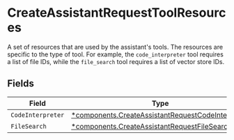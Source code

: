 # CreateAssistantRequestToolResources

A set of resources that are used by the assistant's tools. The resources are specific to the type of tool. For example, the `code_interpreter` tool requires a list of file IDs, while the `file_search` tool requires a list of vector store IDs.



## Fields

| Field                                                                                                                 | Type                                                                                                                  | Required                                                                                                              | Description                                                                                                           |
| --------------------------------------------------------------------------------------------------------------------- | --------------------------------------------------------------------------------------------------------------------- | --------------------------------------------------------------------------------------------------------------------- | --------------------------------------------------------------------------------------------------------------------- |
| `CodeInterpreter`                                                                                                     | [*components.CreateAssistantRequestCodeInterpreter](../../models/components/createassistantrequestcodeinterpreter.md) | :heavy_minus_sign:                                                                                                    | N/A                                                                                                                   |
| `FileSearch`                                                                                                          | [*components.CreateAssistantRequestFileSearch](../../models/components/createassistantrequestfilesearch.md)           | :heavy_minus_sign:                                                                                                    | N/A                                                                                                                   |